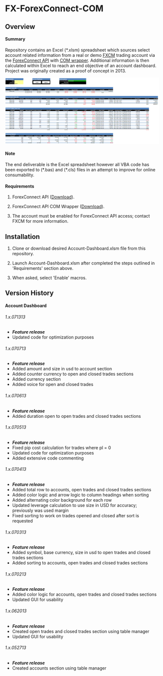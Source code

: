# FX-ForexConnect-COM

## Overview
#### Summary
Repository contains an Excel (\*.xlsm) spreadsheet which sources select account related information from a real or demo [FXCM](https://www.fxcm.com) trading account via the [ForexConnect API](https://www.fxcm.com/uk/trading-services/api-trading/technology/) with [COM wrapper](http://fxcodebase.com/wiki/index.php/Using_ForexConnect_in_COM).  Additional information is then calculated within Excel to reach an end objective of an account dashboard.  Project was originally created as a proof of concept in 2013.

![Account-Dashboard](/README-Images/Account-Dashboard.png)

#### Note
The end deliverable is the Excel spreadsheet however all VBA code has been exported to (\*.bas) and (\*.cls) files in an attempt to improve for online consumability.

#### Requirements
1. ForexConnect API ([Download](http://fxcodebase.com/wiki/index.php/Download)).

2. ForexConnect API COM  Wrapper ([Download](http://fxcodebase.com/wiki/index.php/Download)).

3. The account must be enabled for ForexConnect API access; contact FXCM for more information.

## **Installation**
1. Clone or download desired Account-Dashboard.xlsm file from this repository.

2. Launch Account-Dashboard.xlsm after completed the steps outlined in 'Requirements' section above.

3. When asked, select 'Enable' macros.

## Version History
#### Account Dashboard
###### 1.x.071313
- ***Feature release***
- Updated code for optimization purposes

###### 1.x.070713
- ***Feature release***
- Added amount and size in usd to account section
- Added counter currency to open and closed trades sections
- Added currency section
- Added voice for open and closed trades

###### 1.x.070613
- ***Feature release***
- Added duration open to open trades and closed trades sections

###### 1.x.070513
- ***Feature release***
- Fixed pip cost calculation for trades where pl = 0
- Updated code for optimization purposes
- Added extensive code commenting

###### 1.x.070413
- ***Feature release***
- Added total row to accounts, open trades and closed trades sections
- Added color logic and arrow logic to column headings when sorting
- Added alternating color background for each row
- Updated leverage calculation to use size in USD for accuracy; previously was used margin
- Fixed sorting to work on trades opened and closed after sort is requested 

###### 1.x.070313
- ***Feature release***
- Added symbol, base currency, size in usd to open trades and closed trades sections
- Added sorting to accounts, open trades and closed trades sections

###### 1.x.070213
- ***Feature release***
- Added color logic for accounts, open trades and closed trades sections
- Updated GUI for usability

###### 1.x.062013
- ***Feature release***
- Created open trades and closed trades section using table manager 
- Updated GUI for usability 

###### 1.x.052713
- ***Feature release***
- Created accounts section using table manager 